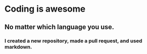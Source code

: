 # Coding is awesome
## No matter which language you use.
### I created a new repository, made a pull request, and used markdown.
